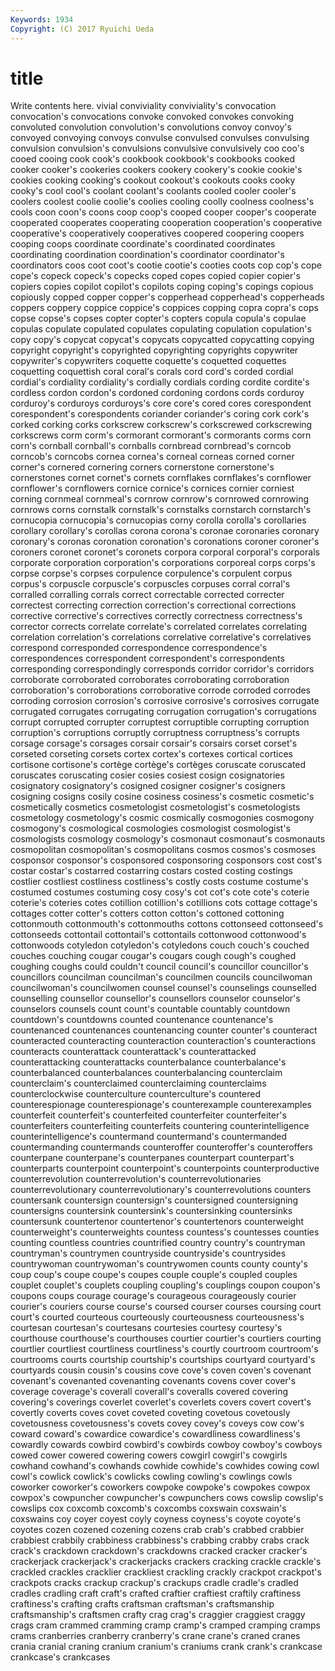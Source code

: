 ```yaml
---
Keywords: 1934 
Copyright: (C) 2017 Ryuichi Ueda
---
```


# title

Write contents here.
vivial conviviality conviviality's convocation convocation's convocations convoke convoked convokes convoking
convoluted convolution convolution's convolutions convoy convoy's convoyed convoying convoys convulse
convulsed convulses convulsing convulsion convulsion's convulsions convulsive convulsively coo coo's
cooed cooing cook cook's cookbook cookbook's cookbooks cooked cooker cooker's
cookeries cookers cookery cookery's cookie cookie's cookies cooking cooking's cookout
cookout's cookouts cooks cooky cooky's cool cool's coolant coolant's coolants
cooled cooler cooler's coolers coolest coolie coolie's coolies cooling coolly
coolness coolness's cools coon coon's coons coop coop's cooped cooper
cooper's cooperate cooperated cooperates cooperating cooperation cooperation's cooperative cooperative's cooperatively
cooperatives coopered coopering coopers cooping coops coordinate coordinate's coordinated coordinates
coordinating coordination coordination's coordinator coordinator's coordinators coos coot coot's cootie
cootie's cooties coots cop cop's cope cope's copeck copeck's copecks
coped copes copied copier copier's copiers copies copilot copilot's copilots
coping coping's copings copious copiously copped copper copper's copperhead copperhead's
copperheads coppers coppery coppice coppice's coppices copping copra copra's cops
copse copse's copses copter copter's copters copula copula's copulae copulas
copulate copulated copulates copulating copulation copulation's copy copy's copycat copycat's
copycats copycatted copycatting copying copyright copyright's copyrighted copyrighting copyrights copywriter
copywriter's copywriters coquette coquette's coquetted coquettes coquetting coquettish coral coral's
corals cord cord's corded cordial cordial's cordiality cordiality's cordially cordials
cording cordite cordite's cordless cordon cordon's cordoned cordoning cordons cords
corduroy corduroy's corduroys corduroys's core core's cored cores corespondent corespondent's
corespondents coriander coriander's coring cork cork's corked corking corks corkscrew
corkscrew's corkscrewed corkscrewing corkscrews corm corm's cormorant cormorant's cormorants corms
corn corn's cornball cornball's cornballs cornbread cornbread's corncob corncob's corncobs
cornea cornea's corneal corneas corned corner corner's cornered cornering corners
cornerstone cornerstone's cornerstones cornet cornet's cornets cornflakes cornflakes's cornflower cornflower's
cornflowers cornice cornice's cornices cornier corniest corning cornmeal cornmeal's cornrow
cornrow's cornrowed cornrowing cornrows corns cornstalk cornstalk's cornstalks cornstarch cornstarch's
cornucopia cornucopia's cornucopias corny corolla corolla's corollaries corollary corollary's corollas
corona corona's coronae coronaries coronary coronary's coronas coronation coronation's coronations
coroner coroner's coroners coronet coronet's coronets corpora corporal corporal's corporals
corporate corporation corporation's corporations corporeal corps corps's corpse corpse's corpses
corpulence corpulence's corpulent corpus corpus's corpuscle corpuscle's corpuscles corpuses corral
corral's corralled corralling corrals correct correctable corrected correcter correctest correcting
correction correction's correctional corrections corrective corrective's correctives correctly correctness correctness's
corrector corrects correlate correlate's correlated correlates correlating correlation correlation's correlations
correlative correlative's correlatives correspond corresponded correspondence correspondence's correspondences correspondent correspondent's
correspondents corresponding correspondingly corresponds corridor corridor's corridors corroborate corroborated corroborates
corroborating corroboration corroboration's corroborations corroborative corrode corroded corrodes corroding corrosion
corrosion's corrosive corrosive's corrosives corrugate corrugated corrugates corrugating corrugation corrugation's
corrugations corrupt corrupted corrupter corruptest corruptible corrupting corruption corruption's corruptions
corruptly corruptness corruptness's corrupts corsage corsage's corsages corsair corsair's corsairs
corset corset's corseted corseting corsets cortex cortex's cortexes cortical cortices
cortisone cortisone's cortège cortège's cortèges coruscate coruscated coruscates coruscating cosier
cosies cosiest cosign cosignatories cosignatory cosignatory's cosigned cosigner cosigner's cosigners
cosigning cosigns cosily cosine cosiness cosiness's cosmetic cosmetic's cosmetically cosmetics
cosmetologist cosmetologist's cosmetologists cosmetology cosmetology's cosmic cosmically cosmogonies cosmogony cosmogony's
cosmological cosmologies cosmologist cosmologist's cosmologists cosmology cosmology's cosmonaut cosmonaut's cosmonauts
cosmopolitan cosmopolitan's cosmopolitans cosmos cosmos's cosmoses cosponsor cosponsor's cosponsored cosponsoring
cosponsors cost cost's costar costar's costarred costarring costars costed costing
costings costlier costliest costliness costliness's costly costs costume costume's costumed
costumes costuming cosy cosy's cot cot's cote cote's coterie coterie's
coteries cotes cotillion cotillion's cotillions cots cottage cottage's cottages cotter
cotter's cotters cotton cotton's cottoned cottoning cottonmouth cottonmouth's cottonmouths cottons
cottonseed cottonseed's cottonseeds cottontail cottontail's cottontails cottonwood cottonwood's cottonwoods cotyledon
cotyledon's cotyledons couch couch's couched couches couching cougar cougar's cougars
cough cough's coughed coughing coughs could couldn't council council's councillor
councillor's councillors councilman councilman's councilmen councils councilwoman councilwoman's councilwomen counsel
counsel's counselings counselled counselling counsellor counsellor's counsellors counselor counselor's counselors
counsels count count's countable countably countdown countdown's countdowns counted countenance
countenance's countenanced countenances countenancing counter counter's counteract counteracted counteracting counteraction
counteraction's counteractions counteracts counterattack counterattack's counterattacked counterattacking counterattacks counterbalance counterbalance's
counterbalanced counterbalances counterbalancing counterclaim counterclaim's counterclaimed counterclaiming counterclaims counterclockwise counterculture
counterculture's countered counterespionage counterespionage's counterexample counterexamples counterfeit counterfeit's counterfeited counterfeiter
counterfeiter's counterfeiters counterfeiting counterfeits countering counterintelligence counterintelligence's countermand countermand's countermanded
countermanding countermands counteroffer counteroffer's counteroffers counterpane counterpane's counterpanes counterpart counterpart's
counterparts counterpoint counterpoint's counterpoints counterproductive counterrevolution counterrevolution's counterrevolutionaries counterrevolutionary counterrevolutionary's
counterrevolutions counters countersank countersign countersign's countersigned countersigning countersigns countersink countersink's
countersinking countersinks countersunk countertenor countertenor's countertenors counterweight counterweight's counterweights countess
countess's countesses counties counting countless countries countrified country country's countryman
countryman's countrymen countryside countryside's countrysides countrywoman countrywoman's countrywomen counts county
county's coup coup's coupe coupe's coupes couple couple's coupled couples
couplet couplet's couplets coupling coupling's couplings coupon coupon's coupons coups
courage courage's courageous courageously courier courier's couriers course course's coursed
courser courses coursing court court's courted courteous courteously courteousness courteousness's
courtesan courtesan's courtesans courtesies courtesy courtesy's courthouse courthouse's courthouses courtier
courtier's courtiers courting courtlier courtliest courtliness courtliness's courtly courtroom courtroom's
courtrooms courts courtship courtship's courtships courtyard courtyard's courtyards cousin cousin's
cousins cove cove's coven coven's covenant covenant's covenanted covenanting covenants
covens cover cover's coverage coverage's coverall coverall's coveralls covered covering
covering's coverings coverlet coverlet's coverlets covers covert covert's covertly coverts
coves covet coveted coveting covetous covetously covetousness covetousness's covets covey
covey's coveys cow cow's coward coward's cowardice cowardice's cowardliness cowardliness's
cowardly cowards cowbird cowbird's cowbirds cowboy cowboy's cowboys cowed cower
cowered cowering cowers cowgirl cowgirl's cowgirls cowhand cowhand's cowhands cowhide
cowhide's cowhides cowing cowl cowl's cowlick cowlick's cowlicks cowling cowling's
cowlings cowls coworker coworker's coworkers cowpoke cowpoke's cowpokes cowpox cowpox's
cowpuncher cowpuncher's cowpunchers cows cowslip cowslip's cowslips cox coxcomb coxcomb's
coxcombs coxswain coxswain's coxswains coy coyer coyest coyly coyness coyness's
coyote coyote's coyotes cozen cozened cozening cozens crab crab's crabbed
crabbier crabbiest crabbily crabbiness crabbiness's crabbing crabby crabs crack crack's
crackdown crackdown's crackdowns cracked cracker cracker's crackerjack crackerjack's crackerjacks crackers
cracking crackle crackle's crackled crackles cracklier crackliest crackling crackly crackpot
crackpot's crackpots cracks crackup crackup's crackups cradle cradle's cradled cradles
cradling craft craft's crafted craftier craftiest craftily craftiness craftiness's crafting
crafts craftsman craftsman's craftsmanship craftsmanship's craftsmen crafty crag crag's craggier
craggiest craggy crags cram crammed cramming cramp cramp's cramped cramping
cramps crams cranberries cranberry cranberry's crane crane's craned cranes crania
cranial craning cranium cranium's craniums crank crank's crankcase crankcase's crankcases
